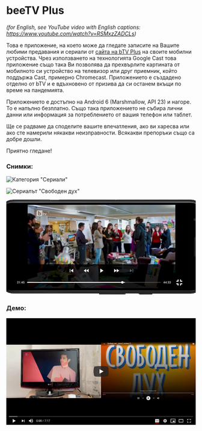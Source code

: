 ﻿# beeTV Plus
*(for English, see YouTube video with English captions: https://www.youtube.com/watch?v=RSMxzZADCLs)*

Това е приложение, на което може да гледате записите на Вашите любими предавания и сериали от
[сайта на bTV Plus](https://btvplus.bg) на своите мобилни устройства. Чрез използването на
технологията Google Cast това приложение също така Ви позволява да прехвърлите картината от
мобилното си устройство на телевизор или друг приемник, който поддържа Cast, примерно
Chromecast. Приложението е създадено отделно от bTV и е вдъхновено от призива да си останем
вкъщи по време на пандемията.

Приложението е достъпно на Android 6 (Marshmallow, API 23) и нагоре. То е напълно безплатно. Също
така приложението не събира лични данни или информация за потреблението от вашия телефон или таблет.

Ще се радваме да споделите вашите впечатления, ако ви харесва или ако сте намерили някакви
неизправности. Всякакви препоръки също са добре дошли.

Приятно гледане!

### Снимки:

![Категория "Сериали"](https://github.com/stefan-zh/btv-seriali/blob/master/screenshots/seriali-view.png "Категория \"Сериали\"")

![Сериалът "Свободен дух"](https://github.com/stefan-zh/btv-seriali/blob/master/screenshots/svoboden-duh-view.png "Сериалът \"Свободен дух\"")

![Режим цял екран](https://github.com/stefan-zh/btv-seriali/blob/master/screenshots/epizod-fullscreen-view.png "Сериалът Режим цял екран")

### Демо:

[![beeTV Plus demo video](https://github.com/stefan-zh/btv-seriali/raw/master/screenshots/beetv-plus-demo-video-screenshot.png)](https://s3.eu-central-1.amazonaws.com/stefanzh.com/beetv-plus-demo-video.mp4)
